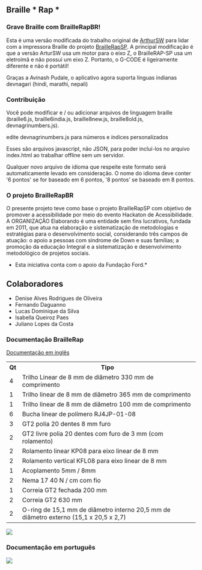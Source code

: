 ## Braille * Rap *

### Grave Braille com BrailleRapBR!

Esta é uma versão modificada do trabalho original de [ArthurSW](https://github.com/arthursw/BrailleRap) para lidar com a impressora Braille do projeto [BrailleRapSP](http://www.braillerap.com).
A principal modificação é que a versão ArturSW usa um motor para o eixo Z, o BrailleRAP-SP usa um eletroímã e não possui um eixo Z. Portanto, o G-CODE é ligeiramente diferente e não é portátil!

Graças a Avinash Pudale, o aplicativo agora suporta
línguas indianas devnagari (hindi, marathi, nepali)

### Contribuição

Você pode modificar e / ou adicionar arquivos de linguagem braille (braille6.js, braille6india.js, braille8new.js, braille8old.js, devnagrinumbers.js).
 
 edite devnagrinumbers.js para números e índices personalizados

Esses são arquivos javascript, não JSON, para poder incluí-los no arquivo index.html ao trabalhar offline sem um servidor.

Qualquer novo arquivo de idioma que respeite este formato será automaticamente levado em consideração. O nome do idioma deve conter '6 pontos' se for baseado em 6 pontos, '8 pontos' se baseado em 8 pontos.

### O projeto BrailleRapBR

O presente projeto teve como base o projeto BrailleRapSP com objetivo de promover a acessibilidade por meio do evento Hackaton de Acessibilidade.
A ORGANIZAÇÃO Elaborando é uma entidade sem fins lucrativos, fundada em 2011, que atua na elaboração e sistematização de metodologias e estratégias para o desenvolvimento social, considerando três campos de atuação:
o apoio a pessoas com síndrome de Down e suas famílias; a promoção da educação Integral e a sistematização e desenvolvimento metodológico de projetos sociais.
* Esta iniciativa conta com o apoio da Fundação Ford.*

## Colaboradores

* Denise Alves Rodrigues de Oliveira
* Fernando Daguanno
* Lucas Dominique da Silva
* Isabella Queiroz Paes
* Juliano Lopes da Costa

### Documentação BrailleRap
[Documentação em inglês](Documentation/documentation-en.md)

<table>
<tr><th>Qt</th> <th>Tipo</th></tr>
<tr><td>4</td><td>   Trilho Linear de 8 mm de diâmetro 330 mm de comprimento</td></tr>
<tr><td>1</td><td>   Trilho linear de 8 mm de diâmetro 365 mm de comprimento</td></tr>
<tr><td>1</td><td>   Trilho linear de 8 mm de diâmetro 100 mm de comprimento</td></tr>

<tr><td>6</td><td>   Bucha linear de polímero RJ4JP-01-08</td></tr>

<tr><td>3</td><td>   GT2 polia 20 dentes 8 mm furo</td></tr>
<tr><td>2</td><td>   GT2 livre polia 20 dentes com furo de 3 mm (com rolamento)</td></tr>

<tr><td>2</td><td>   Rolamento linear KP08 para eixo linear de 8 mm</td></tr>
<tr><td>2</td><td>   Rolamento vertical KFL08 para eixo linear de 8 mm</td></tr>

<tr><td>1</td><td>   Acoplamento 5mm / 8mm</td></tr>

<tr><td>2</td><td>   Nema 17 40 N / cm com fio</td></tr>

<tr><td>1</td><td>   Correia GT2 fechada 200 mm</td></tr>
<tr><td>2</td><td>   Correia GT2 630 mm</td></tr>

<tr><td>2</td><td>   O-ring de 15,1 mm de diâmetro interno 20,5 mm de diâmetro externo (15,1 x 20,5 x 2,7)</td></tr>
</table>

<img src="Documentation/img/20161020_175141_.jpg" align="center">

### Documentação em português
<img src="Documentation/img/20161020_175141_.jpg">